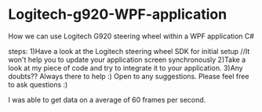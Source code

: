 # Logitech-g920-WPF-application
How we can use Logitech G920 steering wheel within a WPF application C#

steps:
  1)Have a look at the Logitech steering wheel SDK for initial setup //It won't help you to update your application screen synchronously
  2)Take a look at my piece of code and try to integrate it to your application.
  3)Any doubts?? Always there to help :)
  Open to any suggestions. Please feel free to ask questions :)
  
I was able to get data on a average of 60 frames per second. 
